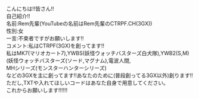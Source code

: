 こんにちは!!皆さん!!<br>自己紹介!!<br>
名前:Rem先輩(YouTubeの名前はRem先輩のCTRPF.CH(3GX))<br>
性別:女<br>
一言:不束者ですがお願いします!!<br>
コメント:私はCTRPF(3GX)を創ってます!!<br>
私はMK7(マリオカート7),YWBS(妖怪ウォッチバスターズ白犬隊),YWB2(S,M)(妖怪ウォッチバスターズ(ソード,マグナム),電波人間,<br>
MHシリーズ(モンスターハンターシリーズ)<br>
などの3GXを主に創ってます!!あなたのために(普段創ってる3GX以外)創ります!!ただし,TXTや入れてほしいコードはあなた自身で用意してください。<br>
これからお願いします!!!!!!
